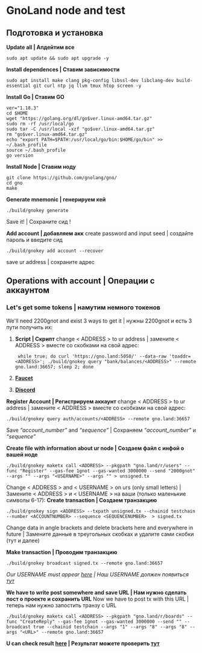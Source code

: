# **GnoLand** node and test

## Подготовка и установка
 **Update all | Апдейтим все**

	sudo apt update && sudo apt upgrade -y
**Install dependences | Ставим зависимости**

	sudo apt install make clang pkg-config libssl-dev libclang-dev build-essential git curl ntp jq llvm tmux htop screen -y

**Install Go | Ставим GO**

	ver="1.18.3"
	cd $HOME
	wget "https://golang.org/dl/go$ver.linux-amd64.tar.gz"
	sudo rm -rf /usr/local/go
	sudo tar -C /usr/local -xzf "go$ver.linux-amd64.tar.gz"
	rm "go$ver.linux-amd64.tar.gz"
	echo "export PATH=$PATH:/usr/local/go/bin:$HOME/go/bin" >> ~/.bash_profile
	source ~/.bash_profile
	go version

**Install Node | Ставим ноду**

	git clone https://github.com/gnolang/gno/
	cd gno
	make
**Generate mnemonic | генерируем кей**

	./build/gnokey generate
Save it! | Сохраните сид !

**Add account | добавляем акк**
create password and input seed | создайте пароль и введите сид

	./build/gnokey add account --recover
save ur address | сохраните адрес

## Operations with account | Операции с аккаунтом

### Let's get some tokens | намутим немного токенов
We'll need 2200gnot and exist 3 ways to get it | нужны 2200gnot и есть 3 пути получить их:

1. **Script | Скрипт** 
change < ADDRESS > to ur address | замените < ADDRESS > вместе со скобками на свой адрес:

		while true; do curl 'https://gno.land:5050/' --data-raw 'toaddr=<ADDRESS>'; ./build/gnokey query "bank/balances/<ADDRESS>" --remote gno.land:36657; sleep 2; done
2. **[Faucet](https://gno.land/faucet)**
3. **[Discord](https://discord.gg/DDC6akkQnT)**

**Register Account | Регистрируем аккаунт**
change < ADDRESS > to ur address | замените < ADDRESS > вместе со скобками на свой адрес:

	./build/gnokey query auth/accounts/<ADDRESS> --remote gno.land:36657

Save *“account_number”* and *“sequence”* | Сохраняем *“account_number”* и *“sequence”*

**Create file with information about ur node | Создаем файл с инфой о вашей ноде**

	./build/gnokey maketx call <ADDRESS> --pkgpath "gno.land/r/users" --func "Register" --gas-fee 1gnot --gas-wanted 3000000 --send "2000gnot" --args "" --args "<USERNAME>" --args "" > unsigned.tx
Change < ADDRESS > and < USERNAME > on urs (only small letters) | Замените < ADDRESS > и < USERNAME > на ваши (только маленькие символы 6-17):
**Create transaction | Создаем транзакцию**

	./build/gnokey sign <ADDRESS> --txpath unsigned.tx --chainid testchain --number <ACCOUNTNUMBER> --sequence <SEQUENCENUMBER>  > signed.tx
Change data in angle brackets and delete brackets here and everywhere in future | Замените данные в треугольных скобках и удалите сами скобки (тут и далее)

**Make transaction | Проводим транзакцию**

	./build/gnokey broadcast signed.tx --remote gno.land:36657

*Our USERNAME must appear [here](https://gno.land/r/users) | Наш USERNAME должен появиться [тут](https://gno.land/r/users)*

**We have to write post somewhere and save URL | Нам нужно сделать пост о проекте и сохранить URL**
Now we have to post tx with this URL | теперь нам нужно запостить транзу с URL

	./build/gnokey maketx call <ADDRESS> --pkgpath "gno.land/r/boards" --func "CreateReply" --gas-fee 1gnot --gas-wanted 3000000 --send "" --broadcast true --chainid testchain --args "1" --args "8" --args "8" --args "<URL>" --remote gno.land:36657

**U can check result [here](https://gno.land/r/boards:gnolang/8) | Результат можете проверить [тут](https://gno.land/r/boards:gnolang/8)** 
